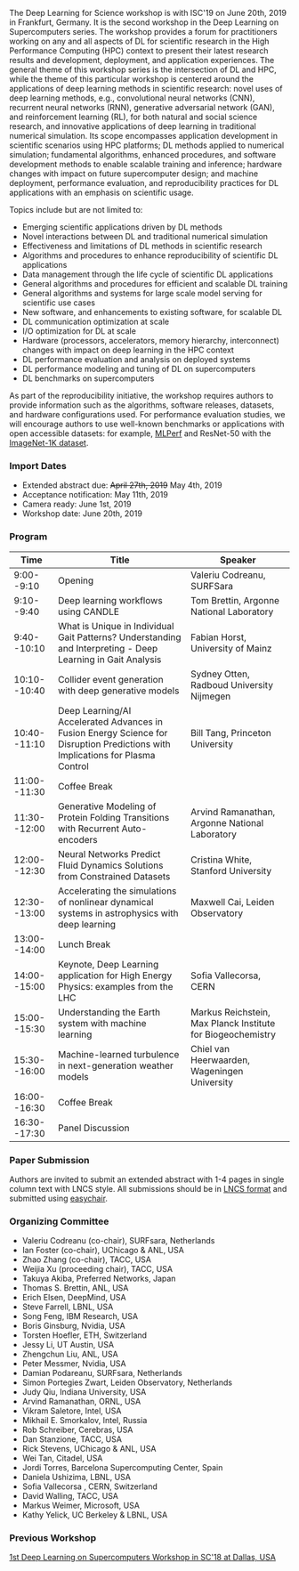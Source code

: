 The Deep Learning for Science workshop is with ISC'19 on June 20th, 2019 in Frankfurt, Germany. It is the second workshop in the Deep Learning on Supercomputers series. The workshop provides a forum for practitioners working on any and all aspects of DL for scientific research in the High Performance Computing (HPC) context to present their latest research results and development, deployment, and application experiences. The general theme of this workshop series is the intersection of DL and HPC, while the theme of this particular workshop is centered around the applications of deep learning methods in scientific research: novel uses of deep learning methods, e.g., convolutional neural networks (CNN), recurrent neural networks (RNN), generative adversarial network (GAN), and reinforcement learning (RL), for both natural and social science research, and innovative applications of deep learning in traditional numerical simulation. Its scope encompasses application development in scientific scenarios using HPC platforms; DL methods applied to numerical simulation; fundamental algorithms, enhanced procedures, and software development methods to enable scalable training and inference; hardware changes with impact on future supercomputer design; and machine deployment, performance evaluation, and reproducibility practices for DL applications with an emphasis on scientific usage.

Topics include but are not limited to:
- Emerging scientific applications driven by DL methods
- Novel interactions between DL and traditional numerical simulation
- Effectiveness and limitations of DL methods in scientific research
- Algorithms and procedures to enhance reproducibility of scientific DL applications
- Data management through the life cycle of scientific DL applications
- General algorithms and procedures for efficient and scalable DL training
- General algorithms and systems for large scale model serving for scientific use cases
- New software, and enhancements to existing software, for scalable DL
- DL communication optimization at scale
- I/O optimization for DL at scale
- Hardware (processors, accelerators, memory hierarchy, interconnect) changes with impact on deep learning in the HPC context
- DL performance evaluation and analysis on deployed systems
- DL performance modeling and tuning of DL on supercomputers
- DL benchmarks on supercomputers

As part of the reproducibility initiative, the workshop requires authors to provide information such as the algorithms, software releases, datasets, and hardware configurations used. For performance evaluation studies, we will encourage authors to use well-known benchmarks or applications with open accessible datasets: for example, [MLPerf](https://github.com/mlperf/training) and ResNet-50 with the [ImageNet-1K dataset](http://www.image-net.org/archive/stanford/fall11_whole.tar).

<!--- You can use the [editor on GitHub](https://github.com/DLonSC/DLonSC.github.io/edit/master/README.md) to maintain and preview the content for your website in Markdown files. -->

<!--- Whenever you commit to this repository, GitHub Pages will run [Jekyll](https://jekyllrb.com/) to rebuild the pages in your site, from the content in your Markdown files. -->

### Import Dates

- Extended abstract due: ~~April 27th, 2019~~ May 4th, 2019
- Acceptance notification: May 11th, 2019
- Camera ready: June 1st, 2019
- Workshop date: June 20th, 2019

### Program

| Time | Title | Speaker |
| --- | --- | --- |
| 9:00--9:10 | Opening | Valeriu Codreanu, SURFSara |
| 9:10--9:40 | Deep learning workflows using CANDLE | Tom Brettin, Argonne National Laboratory |
| 9:40--10:10 | What is Unique in Individual Gait Patterns? Understanding and Interpreting - Deep<br/> Learning in Gait Analysis | Fabian Horst, University of Mainz |
| 10:10--10:40 | Collider event generation with deep generative models | Sydney Otten, Radboud University Nijmegen |
| 10:40--11:10 | Deep Learning/AI Accelerated Advances in Fusion Energy Science for Disruption Predictions with Implications for Plasma Control | Bill Tang, Princeton University |
| 11:00--11:30 | Coffee Break | |
| 11:30--12:00 | Generative Modeling of Protein Folding Transitions with Recurrent Auto-encoders | Arvind Ramanathan, Argonne National Laboratory |
| 12:00--12:30 | Neural Networks Predict Fluid Dynamics Solutions from Constrained Datasets | Cristina White, Stanford University |
| 12:30--13:00 | Accelerating the simulations of nonlinear dynamical systems in astrophysics with deep learning | Maxwell Cai, Leiden Observatory |
| 13:00--14:00 | Lunch Break | |
| 14:00--15:00 | Keynote, Deep Learning application for High Energy Physics: examples from the LHC | Sofia Vallecorsa, CERN |
| 15:00--15:30 | Understanding the Earth system with machine learning | Markus Reichstein, Max Planck Institute for Biogeochemistry|
| 15:30--16:00 | Machine-learned turbulence in next-generation weather models | Chiel van Heerwaarden, Wageningen University |
| 16:00--16:30 | Coffee Break | |
| 16:30--17:30 | Panel Discussion | |


### Paper Submission

Authors are invited to submit an extended abstract with 1-4 pages in single column text with LNCS style. All submissions should be in [LNCS format](http://www.springer.com/de/it-informatik/lncs/conference-proceedings-guidelines) and submitted using [easychair](https://easychair.org/conferences/?conf=dls2019).


### Organizing Committee
- Valeriu Codreanu (co-chair), SURFsara, Netherlands
- Ian Foster (co-chair), UChicago & ANL, USA
- Zhao Zhang (co-chair), TACC, USA
- Weijia Xu (proceeding chair), TACC, USA
- Takuya Akiba, Preferred Networks, Japan
- Thomas S. Brettin, ANL, USA
- Erich Elsen, DeepMind, USA
- Steve Farrell, LBNL, USA
- Song Feng, IBM Research, USA
- Boris Ginsburg, Nvidia, USA
- Torsten Hoefler, ETH, Switzerland
- Jessy Li, UT Austin, USA
- Zhengchun Liu, ANL, USA
- Peter Messmer, Nvidia, USA
- Damian Podareanu, SURFsara, Netherlands
- Simon Portegies Zwart, Leiden Observatory, Netherlands 
- Judy Qiu, Indiana University, USA
- Arvind Ramanathan, ORNL, USA
- Vikram Saletore, Intel, USA
- Mikhail E. Smorkalov, Intel, Russia
- Rob Schreiber, Cerebras, USA
- Dan Stanzione, TACC, USA
- Rick Stevens, UChicago & ANL, USA
- Wei Tan, Citadel, USA
- Jordi Torres, Barcelona Supercomputing Center, Spain
- Daniela Ushizima, LBNL, USA
- Sofia Vallecorsa , CERN, Switzerland
- David Walling, TACC, USA
- Markus Weimer, Microsoft, USA
- Kathy Yelick, UC Berkeley & LBNL, USA

### Previous Workshop
[1st Deep Learning on Supercomputers Workshop in SC'18 at Dallas, USA](https://www.tacc.utexas.edu/workshop/2018/deep-learning)
